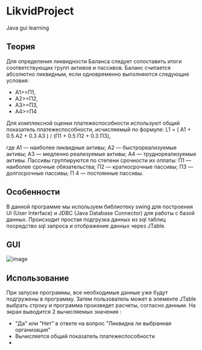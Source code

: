 # LikvidProject
Java gui learning

Теория
------------

Для определения ликвидности Баланса следует сопоставить итоги соответствующих групп активов и пассивов. Баланс считается абсолютно ликвидным, если одновременно выполняются следующие условия:

- A1>=П1,
- A2>=П2,
- A3>=П3,
- A4>=П4

Для комплексной оценки платежеспособности используют общий показатель платежеспособности, исчисляемый по формуле:
L1 = ( A1 + 0.5 A2 + 0.3 A3 ) / (П1 + 0.5 П2 + 0.3 П3),

где А1 — наиболее ликвидные активы; А2 — быстрореализуемые активы; А3 — медленно реализуемые активы; А4 — труднореализуемые активы. Пассивы группируются по степени срочности их оплаты: П1 — наиболее срочные обязательства; П2 — краткосрочные пассивы; П3 — долгосрочные пассивы; П 4 — постоянные пассивы.

Особенности
----------
В данной программе мы используем библиотеку swing для построения UI (User Interface) и JDBC (Java Database Connector) для работы с базой данных. Происходит простая подгрузка данных из sql таблиц посредство sql запроса и отображение данных через JTable.

GUI
-----------
![image](https://cloud.githubusercontent.com/assets/10232613/12379579/5f53a88c-bd6e-11e5-9d16-cc616a0c67ba.png)

Использование 
-------------
При запуске программы, все необходимые данные уже будут подгружены в программу. Затем пользователь может в элементе JTable выбрать строку и программа произведет расчеты, согласно данным. На экран выводится 2 вычисляемых значения :
- "Да" или "Нет" в ответе на вопрос "Ликвидна ли выбранная организация"
- Вычисляется общий показатель платежеспособности
- 

